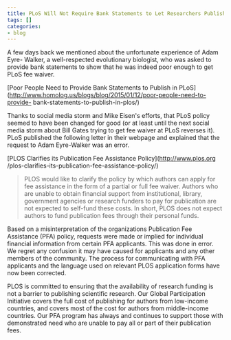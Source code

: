 ```yaml
---
title: PLoS Will Not Require Bank Statements to Let Researchers Publish
tags: []
categories:
- blog
---
```

A few days back we mentioned about the unfortunate experience of Adam Eyre-
Walker, a well-respected evolutionary biologist, who was asked to provide bank
statements to show that he was indeed poor enough to get PLoS fee waiver.
<!--more-->

[Poor People Need to Provide Bank Statements to Publish in
PLoS](http://www.homolog.us/blogs/blog/2015/01/12/poor-people-need-to-provide-
bank-statements-to-publish-in-plos/)

Thanks to social media storm and Mike Eisen's efforts, that PLoS policy seemed
to have been changed for good (or at least until the next social media storm
about Bill Gates trying to get fee waiver at PLoS reverses it). PLoS published
the following letter in their webpage and explained that the request to Adam
Eyre-Walker was an error.

[PLOS Clarifies its Publication Fee Assistance Policy](http://www.plos.org
/plos-clarifies-its-publication-fee-assistance-policy/)

> PLOS would like to clarify the policy by which authors can apply for fee
assistance in the form of a partial or full fee waiver. Authors who are unable
to obtain financial support from institutional, library, government agencies
or research funders to pay for publication are not expected to self-fund these
costs. In short, PLOS does not expect authors to fund publication fees through
their personal funds.

Based on a misinterpretation of the organizations Publication Fee Assistance
(PFA) policy, requests were made or implied for individual financial
information from certain PFA applicants. This was done in error. We regret any
confusion it may have caused for applicants and any other members of the
community. The process for communicating with PFA applicants and the language
used on relevant PLOS application forms have now been corrected.

PLOS is committed to ensuring that the availability of research funding is not
a barrier to publishing scientific research. Our Global Participation
Initiative covers the full cost of publishing for authors from low-income
countries, and covers most of the cost for authors from middle-income
countries. Our PFA program has always and continues to support those with
demonstrated need who are unable to pay all or part of their publication fees.

